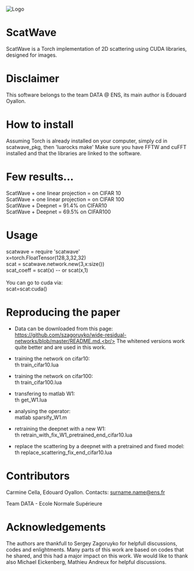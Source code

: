 ![Logo](https://github.com/edouardoyallon/scatwave/blob/master/logo.png)

# ScatWave

ScatWave is a Torch implementation of 2D scattering using CUDA libraries, designed for images.

# Disclaimer 

This software belongs to the team DATA @ ENS, its main author is Edouard Oyallon.

# How to install

Assuming Torch is already installed on your computer, simply cd in scatwave_pkg, then 'luarocks make'
Make sure you have FFTW and cuFFT installed and that the libraries are linked to the software.

# Few results...

ScatWave + one linear projection = on CIFAR 10<br/>
ScatWave + one linear projection = on CIFAR 100<br/>
ScatWave + Deepnet = 91.4% on CIFAR10<br/>
ScatWave + Deepnet = 69.5% on CIFAR100<br/>

# Usage

scatwave = require 'scatwave'<br/>
x=torch.FloatTensor(128,3,32,32)<br/>
scat = scatwave.network.new(3,x:size())<br/>
scat_coeff = scat(x) -- or scat(x,1)<br/>
<br/>
You can go to cuda via:<br/>
scat=scat:cuda()<br/>

# Reproducing the paper

- Data can be downloaded from this page: https://github.com/szagoruyko/wide-residual-networks/blob/master/README.md.<br/>
The whitened versions work quite better and are used in this work.

- training the network on cifar10:<br/>
th train_cifar10.lua

- training the network on cifar100:<br/>
th train_cifar100.lua

- transfering to matlab W1:<br/>
th get_W1.lua

- analysing the operator:<br/>
matlab sparsify_W1.m

- retraining the deepnet with a new W1:<br/>
th retrain_with_fix_W1_pretrained_end_cifar10.lua

- replace the scattering by a deepnet with a pretrained and fixed model:<br/>
th replace_scattering_fix_end_cifar10.lua

# Contributors

Carmine Cella, Edouard Oyallon. Contacts: surname.name@ens.fr

Team DATA - Ecole Normale Supérieure

# Acknowledgements

The authors are thankfull to Sergey Zagoruyko for helpfull discussions, codes and enlightments. Many parts of this work are based on codes that he shared, and this had a major impact on this work. We would like to thank also Michael Eickenberg, Mathieu Andreux for helpful discussions.
